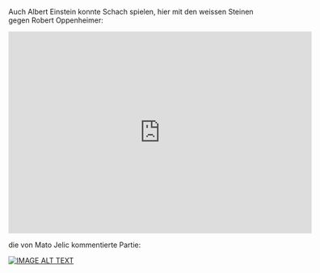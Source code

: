 Auch Albert Einstein konnte Schach spielen, hier mit den weissen Steinen gegen Robert Oppenheimer:

<iframe src="https://lichess.org/study/D5uK5AsI" style="border: 0" width="600" height="400" frameborder="2" scrolling="no"></iframe>

die von Mato Jelic kommentierte Partie:

[![IMAGE ALT TEXT](https://img.youtube.com/vi/1XM9gHWAvX0/0.jpg)](https://www.youtube.com/watch?v=1XM9gHWAvX0 "Einstein-Oppenheimer 1933")

